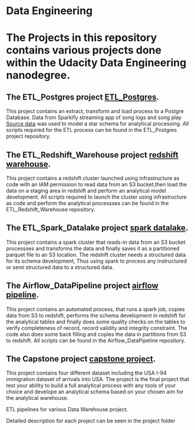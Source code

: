 # Data Engineering
# The Projects in this repository contains various projects done within the Udacity Data Engineering nanodegree.

## The ETL_Postgres project [ETL_Postgres](https://github.com/CharlesIro1125/DataWarehouse/tree/master/ETL_postgres). 
This project contains an extract, transform and load process to a Postgre Database.
Data from Sparkify streaming app of song logs and song play [Source data](https://github.com/CharlesIro1125/DataWarehouse/blob/master/ETL_postgres/describe.ipynb) was used to model
a star schema for analytical processing. All scripts required for the ETL process can be 
found in the ETL_Postgres project repository.


## The ETL_Redshift_Warehouse project [redshift warehouse](https://github.com/CharlesIro1125/DataWarehouse/tree/master/ETL_Redshift_Warehouse). 
This project contains a redshift cluster launched using infrastructure as code with an 
IAM permission to read data from an S3 bucket,then load the data on a staging area in 
redshift and perform an analytical model development. All scripts required to launch the 
cluster using infrastructure as code and perform the analytical processses can be found in the 
ETL_Redshift_Warehouse repository.

## The ETL_Spark_Datalake project  [spark datalake](https://github.com/CharlesIro1125/DataWarehouse/tree/master/ETL_Spark_DataLake).
This project contains a spark cluster that reads-in data from an S3 bucket processses and transforms the
data and finally saves it as a partitioned parquet file to an S3 location. The redshift cluster
needs a structured data for its schema development, Thus using spark to process any instructured
or semi structured data to a structured data.


## The Airflow_DataPipeline project  [airflow pipeline](https://github.com/CharlesIro1125/DataWarehouse/tree/master/Airflow_DataPipeline/home/airflow).
This project contains an automated process, that runs a spark job,
copies data from S3 to redshift, performs the schema development in redshift for the analytical tables 
and finally does some quality checks on the tables to verify completeness of record, record validity and 
integrity constraint. The code also does some back filling and copies the data in partitions from S3 to 
redshift. All scripts can be found in the Airflow_DataPipeline repository.


## The Capstone project  [capstone project](https://github.com/CharlesIro1125/DataWarehouse/tree/master/CapstoneProject).
This project contains four different dataset including the USA I-94 immigration 
dataset of arrivals into USA. The project is the final project that test your ability to build a full analytical
process with any tools of your choice and develope an analytical schema based on your chosen aim for the analytical
warehouse.
 


ETL pipelines for various Data Warehouse project.

Detailed description for each project can be seen in the project folder
